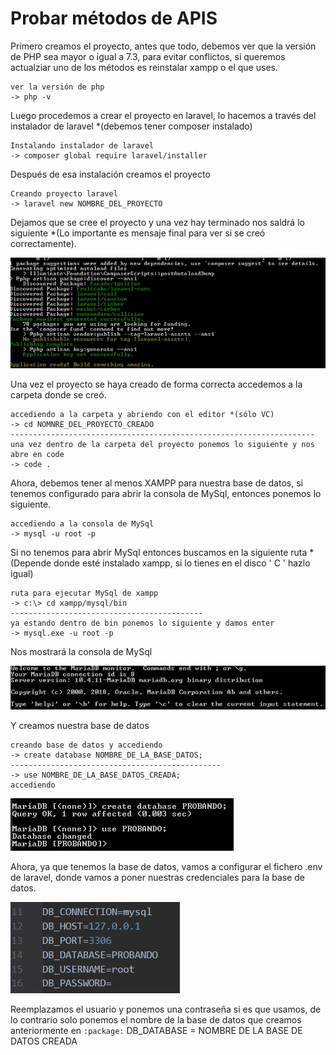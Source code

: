 # Probar métodos de APIS

Primero creamos el proyecto, antes que todo, debemos ver que la 
versión de PHP sea mayor o igual a 7.3, para evitar conflictos, si queremos actualziar uno de los métodos es reinstalar xampp o el que uses.

```
ver la versión de php
-> php -v
```


Luego procedemos a crear el proyecto en laravel, lo hacemos a través del instalador de laravel *(debemos tener composer instalado)


```
Instalando instalador de laravel
-> composer global require laravel/installer
```


Después de esa instalación creamos el proyecto


```
Creando proyecto laravel
-> laravel new NOMBRE_DEL_PROYECTO
```


Dejamos que se cree el proyecto y una vez hay terminado nos saldrá lo siguiente *(Lo importante es mensaje final para ver si se creó correctamente).


![](images/finish.jpg)


Una vez el proyecto se haya creado de forma correcta accedemos a la carpeta donde se creó.


```
accediendo a la carpeta y abriendo con el editor *(sólo VC)
-> cd NOMNRE_DEL_PROYECTO_CREADO
--------------------------------------------------------------------
una vez dentro de la carpeta del proyecto ponemos lo siguiente y nos abre en code
-> code .
```


Ahora, debemos tener al menos XAMPP para nuestra base de datos, si tenemos configurado para abrir la consola de MySql, entonces ponemos lo siguiente.


```
accediendo a la consola de MySql
-> mysql -u root -p
```


Si no tenemos para abrir MySql entonces buscamos en la siguiente ruta *(Depende donde esté instalado xampp, si lo tienes en el disco ' C ' hazlo igual)


```
ruta para ejecutar MySql de xampp
-> c:\> cd xampp/mysql/bin
-------------------------------------------
ya estando dentro de bin ponemos lo siguiente y damos enter
-> mysql.exe -u root -p
```


Nos mostrará la consola de MySql


![](images/mysq.jpg)


Y creamos nuestra base de datos


```
creando base de datos y accediendo 
-> create database NOMBRE_DE_LA_BASE_DATOS;
-----------------------------------------------
-> use NOMBRE_DE_LA_BASE_DATOS_CREADA;
accediendo
```


![](images/crearDB.jpg)


Ahora, ya que tenemos la base de datos, vamos a configurar el fichero .env de laravel, donde vamos a poner nuestras credenciales para la base de datos.


![](images/env.jpg)


Reemplazamos el usuario y ponemos una contraseña si es que usamos, de lo contrario solo ponemos el nombre de la base de datos que creamos anteriormente en `:package:` DB_DATABASE = NOMBRE DE LA BASE DE DATOS CREADA
